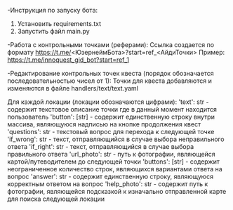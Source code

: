 -Инструкция по запуску бота:
  1. Установить requirements.txt
  2. Запустить файл main.py


-Работа с контрольными точками (реферами):
  Ссылка создается по формату https://t.me/<ЮзернеймБота>?start=ref_<АйдиТочки> 
  Пример:
    https://t.me/innoquest_gid_bot?start=ref_1
  

-Редактирование контрольных точек квеста (порядок обозначается последовательностью чисел от 1):
  Точки для квеста добавляются и изменяются в файле handlers/text/text.yaml

  Для каждой локации (локации обозначаются цифрами):
  'text': str - содержит текстовое описание точки где в данный момент находится пользователь
  'button': [str] - содержит единственную строку внутри массива, являющуюся надписью на кнопке продолжения квест
  'questions': str - текстовый вопрос для перехода к следующей точке
  'if_wrong': str - текст, отправляющийся в случае выбора неправильного ответа
  'if_right': str - текст, отправляющийся в случае выбора правильного ответа
  'url_photo': str - путь к фотографии, являющейся картой/путеводителем до следующей точки
  'buttons': [str] - содержит неограниченное количество строк, являющихся вариантами ответа на вопрос 
  'answer': str - содержит единственную строку, являющуюся корректным ответом на вопрос
  'help_photo': str - содержит путь к фотографии, являющейся подсказкой к изначально отправленной карте для поиска следующей локации

